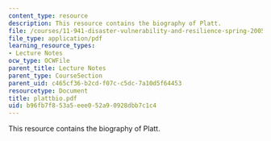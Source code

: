 ```yaml
---
content_type: resource
description: This resource contains the biography of Platt.
file: /courses/11-941-disaster-vulnerability-and-resilience-spring-2005/b96fb7f853a5eee052a90928dbb7c1c4_plattbio.pdf
file_type: application/pdf
learning_resource_types:
- Lecture Notes
ocw_type: OCWFile
parent_title: Lecture Notes
parent_type: CourseSection
parent_uid: c465cf36-b2cd-f07c-c5dc-7a10d5f64453
resourcetype: Document
title: plattbio.pdf
uid: b96fb7f8-53a5-eee0-52a9-0928dbb7c1c4
---
```

This resource contains the biography of Platt.

